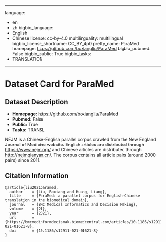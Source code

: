 
---
language: 
- en
- zh
bigbio_language: 
- English
- Chinese
license: cc-by-4.0
multilinguality: multilingual
bigbio_license_shortname: CC_BY_4p0
pretty_name: ParaMed
homepage: https://github.com/boxiangliu/ParaMed
bigbio_pubmed: False
bigbio_public: True
bigbio_tasks: 
- TRANSLATION
---


# Dataset Card for ParaMed

## Dataset Description

- **Homepage:** https://github.com/boxiangliu/ParaMed
- **Pubmed:** False
- **Public:** True
- **Tasks:** TRANSL


NEJM is a Chinese-English parallel corpus crawled from the New England Journal of Medicine website. 
English articles are distributed through https://www.nejm.org/ and Chinese articles are distributed through 
http://nejmqianyan.cn/. The corpus contains all article pairs (around 2000 pairs) since 2011.



## Citation Information

```
@article{liu2021paramed,
  author    = {Liu, Boxiang and Huang, Liang},
  title     = {ParaMed: a parallel corpus for English–Chinese translation in the biomedical domain},
  journal   = {BMC Medical Informatics and Decision Making},
  volume    = {21},
  year      = {2021},
  url       = {https://bmcmedinformdecismak.biomedcentral.com/articles/10.1186/s12911-021-01621-8},
  doi       = {10.1186/s12911-021-01621-8}
}

```
